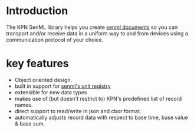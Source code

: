 # Introduction

The KPN SenML library helps you create [senml documents](https://tools.ietf.org/html/draft-ietf-core-senml-13) so you
can transport and/or receive data in a uniform way to and from devices using a communication protocol of your choice.

# key features

- Object oriented design.
- built in support for [senml's unit registry](https://tools.ietf.org/html/draft-ietf-core-senml-12#section-12.1)
- extensible for new data types
- makes use of (but doesn't restrict to) KPN's predefined list of record names.
- direct support to read/write in json and cbor format.
- automatically adjusts record data with respect to base time, base value & base sum.

